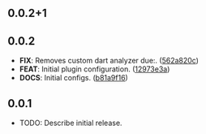 ## 0.0.2+1

## 0.0.2

 - **FIX**: Removes custom dart analyzer due:. ([562a820c](https://github.com/voll-labs/teil_tools/commit/562a820c469570d98e4ecea848c9c52c8184089f))
 - **FEAT**: Initial plugin configuration. ([12973e3a](https://github.com/voll-labs/teil_tools/commit/12973e3a95601f5c77c732928640d22e6b44cd62))
 - **DOCS**: Initial configs. ([b81a9f16](https://github.com/voll-labs/teil_tools/commit/b81a9f16456994dbc5b75b03959c370f5c697fcb))

## 0.0.1

* TODO: Describe initial release.
